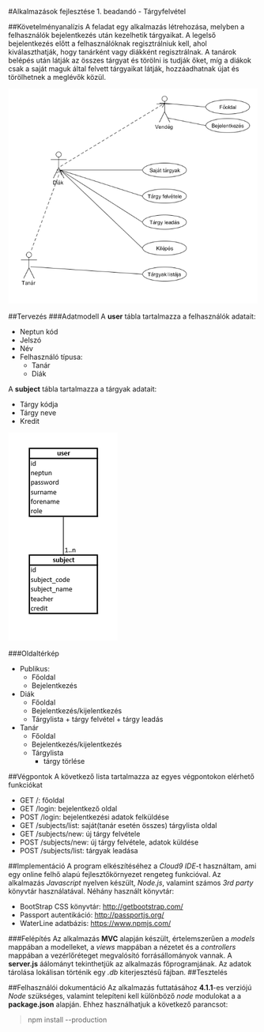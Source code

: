 #Alkalmazások fejlesztése 1. beadandó - Tárgyfelvétel

##Követelményanalízis
A feladat egy alkalmazás létrehozása, melyben a felhasználók bejelentkezés után kezelhetik tárgyaikat. A legelső bejelentkezés előtt a felhasználóknak regisztrálniuk kell, ahol kiválaszthatják, hogy tanárként vagy diákként regisztrálnak. A tanárok belépés után látják az összes tárgyat és törölni is tudják őket, míg a diákok csak a saját maguk által felvett tárgyaikat látják, hozzáadhatnak újat és törölhetnek a meglévők közül.

![Eset diagramm](docs/img/eset.png)

##Tervezés
###Adatmodell
A **user** tábla tartalmazza a felhasználók adatait:
  - Neptun kód
  - Jelszó
  - Név
  - Felhasználó típusa:
    + Tanár
    + Diák
  
A **subject** tábla tartalmazza a tárgyak adatait:
  - Tárgy kódja
  - Tárgy neve
  - Kredit
  
![Eset diagramm](docs/img/tabla.png)

###Oldaltérkép
* Publikus:
	- Főoldal
	- Bejelentkezés
* Diák
	- Főoldal
	- Bejelentkezés/kijelentkezés
	- Tárgylista
		  + tárgy felvétel
		  + tárgy leadás
* Tanár
	- Főoldal
	- Bejelentkezés/kijelentkezés
	- Tárgylista
		+ tárgy törlése

##Végpontok
A következő lista tartalmazza az egyes végpontokon elérhető funkciókat

* GET /: főoldal
* GET /login: bejelentkező oldal
* POST /login: bejelentkezési adatok felküldése
* GET /subjects/list: saját(tanár esetén összes) tárgylista oldal
* GET /subjects/new: új tárgy felvétele
* POST /subjects/new: új tárgy felvétele, adatok küldése
* POST /subjects/list: tárgyak leadása

##Implementáció
A program elkészítéséhez a *Cloud9 IDE*-t használtam, ami egy online felhő alapú fejlesztőkörnyezet rengeteg funkcióval.
Az alkalmazás *Javascript* nyelven készült, *Node.js*, valamint számos *3rd party* könyvtár használatával.
Néhány használt könyvtár:
- BootStrap CSS könyvtár: http://getbootstrap.com/
- Passport autentikáció: http://passportjs.org/
- WaterLine adatbázis: https://www.npmjs.com/

###Felépítés
Az alkalmazás **MVC** alapján készült, értelemszerűen a *models* mappában a modelleket, a *views* mappában a nézetet és a *controllers* mappában a vezérlőréteget megvalósító forrásállományok vannak. A **server.js** áálományt tekinthetjük az alkalmazás főprogramjának. Az adatok tárolása lokálisan történik egy *.db* kiterjesztésű fájban.
##Tesztelés

##Felhasználói dokumentáció
Az alkalmazás futtatásához **4.1.1**-es verziójú *Node* szükséges, valamint telepíteni kell különböző *node* modulokat a a **package.json** alapján.
Ehhez használhatjuk a következő parancsot:   
 > npm install --production 

